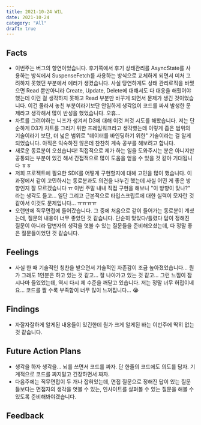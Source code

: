 ```yaml
---
title: 2021-10-24 WIL
date: 2021-10-24
category: "All"
draft: true
---
```


## Facts

- 이번주는 버그의 향연이었습니다. 후기쪽에서 후기 상태관리를 AsyncState를 사용하는 방식에서 SuspenseFetch를 사용하는 방식으로 교체하게 되면서 미처 고려하지 못했던 부분에서 에러가 생겼습니다. 사실 당연하게도 상태 관리로직을 바꿨으면 Read 뿐만아니라 Create, Update, Delete에 대해서도 다 대응을 해줬어야 했는데 이런 걸 생각하지 못하고 Read 부분만 바꾸게 되면서 문제가 생긴 것이었습니다. 이건 몰라서 놓친 부분이라기보단 안일하게 생각없이 코드를 짜서 발생한 문제라고 생각해서 많이 반성을 했었습니다. 오휴...
- 차트를 그려야하는 니즈가 생겨서 D3에 대해 이것 저것 시도를 해봤습니다. 저는 단순하게 D3가 차트를 그리기 위한 프레임워크라고 생각했는데 이렇게 좁은 범위의 기술이라기 보단, 더 넓은 범위로 "데이터를 바인딩하기 위한" 기술이라는 걸 알게되었습니다. 아직은 익숙하진 않은데 찬찬히 계속 공부를 해보려고 합니다.
- 새로운 동료분이 오셨습니다! 직접적으로 제가 하는 일을 도와주시는 분은 아니지만 공통되는 부분이 있긴 해서 간접적으로 많이 도움을 얻을 수 있을 것 같아 기대됩니다 ㅎㅎ
- 저희 프로젝트에 필요한 SDK를 어떻게 구현할지에 대해 고민을 많이 했습니다. 이 과정에서 같이 고민하시는 동료분과도 의견을 나누긴 했는데 사실 어떤 게 좋은 방향인지 잘 모르겠습니다 ㅠ 이번 주말 내내 직접 구현을 해보니 "이 방향이 맞나?" 라는 생각도 들고... 일단 그리고 근본적으로 타입스크립트에 대한 실력이 모자란 것 같아서 이것도 문제입니다... ㅠㅠㅠㅠ
- 오랜만에 직무면접에 들어갔습니다. 그 중에 처음으로 같이 들어가는 동료분이 계셨는데, 질문의 내용이 너무 좋았던 것 같습니다. 단순히 맞았다/틀렸다 답이 정해진 질문이 아니라 답변자의 생각을 엿볼 수 있는 질문들을 준비해오셨는데, 다 정말 좋은 질문들이었던 것 같습니다.

## Feelings

- 사실 한 때 기술적인 칭찬을 받으면서 기술적인 자존감이 조금 높아졌었습니다... 뭔가 그래도 1인분은 하고 있는 것 같고... 잘 나아가고 있는 것 같고... 그런 느낌이 잠시나마 들었었는데, 역시 다시 제 수준을 깨닫고 있습니다. 저는 정말 너무 허접이네요... 코드를 짤 수록 부족함이 너무 많이 느껴집니다... 😭

## Findings

- 자잘자잘하게 알게된 내용들이 있긴한데 뭔가 크게 알게된 바는 이번주에 딱히 없는 것 같습니다.

## Future Action Plans

- 생각을 하자 생각을... 뇌를 쓰면서 코드를 짜자. 단 한줄의 코드에도 의도를 담자. 기계적으로 코드를 짜지말고 긴장하면서 짜자.
- 다음주에는 직무면접이 두 개나 잡혀있는데, 면접 질문으로 정해진 답이 있는 질문들보다는 면접자의 생각을 엿볼 수 있는, 인사이트를 살펴볼 수 있는 질문을 해볼 수 있도록 준비해봐야겠습니다.

## Feedback
